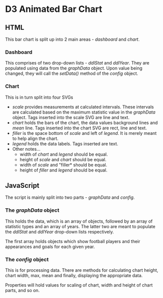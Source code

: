 # D3 Animated Bar Chart

## HTML
This bar chart is split up into 2 main areas - *dashboard* and *chart*.

### Dashboard
This comprises of two drop-down lists - *ddlStat* and *ddlYear*. They are populated using data from the *graphData* object. Upon value being changed, they will call the *setData()* method of the *config* object.

### Chart
This is in turn split into four SVGs
- *scale* provides measurements at calculated intervals. These intervals are calculated based on the maximum statistic value in the *graphData* object. Tags inserted into the scale SVG are line and text.
- *chart* holds the bars of the chart, the data values background lines and *mean* line. Tags inserted into the chart SVG are rect, line and text.
- *filler* is the space bottom of *scale* and left of *legend*. It is merely meant to help align the chart.
- *legend* holds the data labels. Tags inserted are text.
- Other notes...
  - width of *chart* and *legend* should be equal.
  - height of *scale* and *chart* should be equal.
  - width of *scale* and "filler* should be equal.
  - height of *filler* and *legend* should be equal.

## JavaScript
The script is mainly split into two parts - *graphData* and *config*.

### The *graphData* object
This holds the data, which is an array of objects, followed by an array of statistic types and an array of years. The latter two are meant to populate the *ddlStat* and *ddlYear* drop-down lists respectively.

The first array holds objects which show football players and their appearances and goals for each given year.

### The *config* object
This is for processing data. There are methods for calculating chart height, chart width, max, mean and finally, displaying the appropriate data.

Properties will hold values for scaling of chart, width and height of chart parts, and so on.
